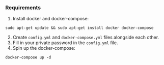 ### Requirements

1. Install docker and docker-compose:
```
sudo apt-get update && sudo apt-get install docker docker-compose
```

2. Create `config.yml` and `docker-compose.yml` files alongside each other.
3. Fill in your private password in the `config.yml` file.
4. Spin up the docker-compose:
```
docker-compose up -d
```
